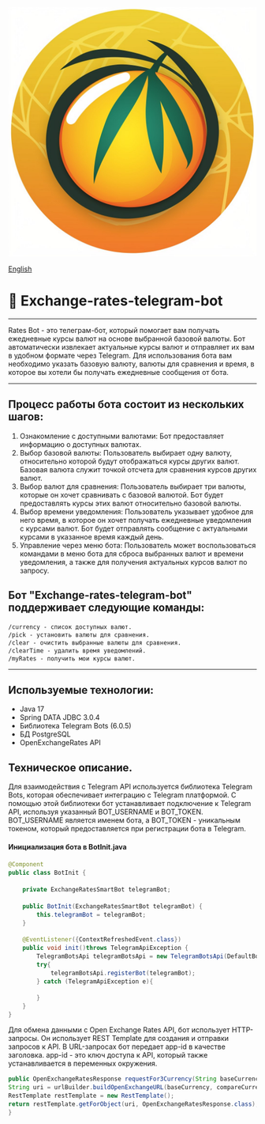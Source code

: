 ![](https://github.com/ddKirill/exchange-rates-telegram-bot/blob/dev/image/photo_2023-06-04%2010.03.02.jpeg) 

[English](README_ENG.md)


# 🤖 Exchange-rates-telegram-bot

----

Rates Bot - это телеграм-бот, который помогает вам получать ежедневные курсы валют на основе выбранной базовой валюты.
Бот автоматически извлекает актуальные курсы валют и отправляет их вам в удобном формате через Telegram. 
Для использования бота вам необходимо указать базовую валюту, валюты для сравнения и время, в которое вы хотели бы
получать ежедневные сообщения от бота.


----

## Процесс работы бота состоит из нескольких шагов:

1. Ознакомление с доступными валютами: Бот предоставляет информацию о доступных валютах.
2. Выбор базовой валюты: Пользователь выбирает одну валюту, относительно которой будут отображаться курсы других валют. 
Базовая валюта служит точкой отсчета для сравнения курсов других валют.
3. Выбор валют для сравнения: Пользователь выбирает три валюты, которые он хочет сравнивать с базовой валютой.
Бот будет предоставлять курсы этих валют относительно базовой валюты.
4. Выбор времени уведомления: Пользователь указывает удобное для него время, в которое он хочет получать ежедневные 
уведомления с курсами валют. Бот будет отправлять сообщение с актуальными курсами в указанное время каждый день.
5. Управление через меню бота: Пользователь может воспользоваться командами в меню бота для сброса выбранных валют
и времени уведомления, а также для получения актуальных курсов валют по запросу.


## Бот "Exchange-rates-telegram-bot" поддерживает следующие команды:

    /currency - список доступных валют.
    /pick - установить валюты для сравнения.
    /clear - очистить выбранные валюты для сравнения.
    /clearTime - удалить время уведомлений.
    /myRates - получить мои курсы валют.


----

## Используемые технологии:

- Java 17
- Spring DATA JDBC 3.0.4
- Библиотека Telegram Bots (6.0.5)
- БД PostgreSQL
- OpenExchangeRates API

## Техническое описание.

Для взаимодействия с Telegram API используется библиотека Telegram Bots, которая обеспечивает интеграцию с Telegram платформой.
С помощью этой библиотеки бот устанавливает подключение к Telegram API, используя указанный BOT_USERNAME и BOT_TOKEN.
BOT_USERNAME является именем бота, а BOT_TOKEN - уникальным токеном, который предоставляется при регистрации бота в Telegram.

#### Инициализация бота в BotInit.java

```java
@Component
public class BotInit {

    private ExchangeRatesSmartBot telegramBot;

    public BotInit(ExchangeRatesSmartBot telegramBot) {
        this.telegramBot = telegramBot;
    }

    @EventListener({ContextRefreshedEvent.class})
    public void init()throws TelegramApiException {
        TelegramBotsApi telegramBotsApi = new TelegramBotsApi(DefaultBotSession.class);
        try{
            telegramBotsApi.registerBot(telegramBot);
        } catch (TelegramApiException e){

        }
    }
}
```

Для обмена данными с Open Exchange Rates API, бот использует HTTP-запросы. Он использует REST Template для создания
и отправки запросов к API. В URL-запросах бот передает app-id в качестве заголовка. app-id - это ключ доступа к API,
который также устанавливается в переменных окружения.

```java 
public OpenExchangeRatesResponse requestFor3Currency(String baseCurrency, List<String> compareCurrency) {
String uri = urlBuilder.buildOpenExchangeURL(baseCurrency, compareCurrency);
RestTemplate restTemplate = new RestTemplate();
return restTemplate.getForObject(uri, OpenExchangeRatesResponse.class);
}
```









